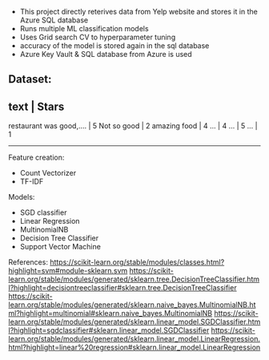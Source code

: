* This project directly reterives data from Yelp website and stores it in the Azure SQL database 
* Runs multiple ML classification models 
* Uses Grid search CV to hyperparameter tuning 
* accuracy of the model is stored again in the sql database
* Azure Key Vault & SQL database from Azure is used

Dataset:
------------------------------------
text                     | Stars
------------------------------------
restaurant was good,.... |    5
Not so good              |    2
amazing food             |    4
...                      |    4
...                      |    5
...                      |    1
_____________________________________



Feature creation:
* Count Vectorizer
* TF-IDF 

Models:
* SGD classifier
* Linear Regression
* MultinomialNB 
* Decision Tree Classifier
* Support Vector Machine

References:
https://scikit-learn.org/stable/modules/classes.html?highlight=svm#module-sklearn.svm
https://scikit-learn.org/stable/modules/generated/sklearn.tree.DecisionTreeClassifier.html?highlight=decisiontreeclassifier#sklearn.tree.DecisionTreeClassifier
https://scikit-learn.org/stable/modules/generated/sklearn.naive_bayes.MultinomialNB.html?highlight=multinomial#sklearn.naive_bayes.MultinomialNB
https://scikit-learn.org/stable/modules/generated/sklearn.linear_model.SGDClassifier.html?highlight=sgdclassifier#sklearn.linear_model.SGDClassifier
https://scikit-learn.org/stable/modules/generated/sklearn.linear_model.LinearRegression.html?highlight=linear%20regression#sklearn.linear_model.LinearRegression


